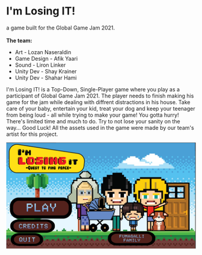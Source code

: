 # I'm Losing IT! 
a game built for the Global Game Jam 2021. </br>
</br>
**The team:** </br>
* Art - Lozan Naseraldin
* Game Design - Afik Yaari
* Sound - Liron Linker 
* Unity Dev - Shay Krainer 
* Unity Dev - Shahar Hami

I'm Losing IT! is a Top-Down, Single-Player game where you play as a participant of Global Game Jam 2021. 
The player needs to finish making his game for the jam while dealing with diffrent distractions in his house. 
Take care of your baby, entertain your kid, treat your dog and keep your teenager from being loud - all while trying to make your game! You gotta hurry! 
There's limited time and much to do. Try to not lose your sanity on the way... Good Luck! 
All the assets used in the game were made by our team's artist for this project.

![I'm Losing It](/Assets/Screencaps/Screen4.png)
